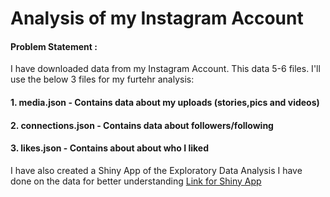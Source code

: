 # Analysis of my Instagram Account

#### Problem Statement :
I have downloaded data from my Instagram Account. This data 5-6 files. I'll use the below 3 files for my furtehr analysis:
#### 1. media.json - Contains data about my uploads (stories,pics and videos)
#### 2. connections.json - Contains data about followers/following
#### 3. likes.json - Contains about about who I liked

I have also created a Shiny App of the Exploratory Data Analysis I have done on the data for better understanding
[Link for Shiny App](https://yatinkode.shinyapps.io/instaproject/)
